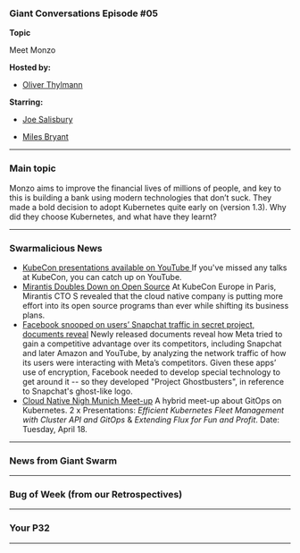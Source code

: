
### Giant Conversations Episode #05 

**Topic**

Meet Monzo

**Hosted by:** 

* [Oliver Thylmann](https://twitter.com/othylmann)

**Starring:** 

* [Joe Salisbury](https://twitter.com/salisbury_joe)
  
* [Miles Bryant](https://www.linkedin.com/in/milesbryant/)

------------------------------------------------------------------------------------------------------------------------------
### Main topic
Monzo aims to improve the financial lives of millions of people, and key to this is building a bank using modern technologies that don’t suck. They made a bold decision to adopt Kubernetes quite early on (version 1.3). Why did they choose Kubernetes, and what have they learnt?

------------------------------------------------------------------------------------------------------------------------------

### Swarmalicious News 

- [KubeCon presentations available on YouTube ](https://www.youtube.com/@cncf/playlists) If you've missed any talks at KubeCon, you can catch up on YouTube.
- [Mirantis Doubles Down on Open Source](https://thenewstack.io/kubecon24-mirantis-doubles-down-on-open-source/) At KubeCon Europe in Paris, Mirantis CTO S revealed that the cloud native company is putting more effort into its open source programs than ever while shifting its business plans.
- [Facebook snooped on users’ Snapchat traffic in secret project, documents reveal](https://techcrunch.com/2024/03/26/facebook-secret-project-snooped-snapchat-user-traffic/) Newly released documents reveal how Meta tried to gain a competitive advantage over its competitors, including Snapchat and later Amazon and YouTube, by analyzing the network traffic of how its users were interacting with Meta’s competitors. Given these apps’ use of encryption, Facebook needed to develop special technology to get around it -- so they developed "Project Ghostbusters", in reference to Snapchat's ghost-like logo. 
- [Cloud Native Nigh Munich Meet-up](https://www.meetup.com/cloud-native-muc/events/300067739) A hybrid meet-up about GitOps on Kubernetes. 2 x Presentations: _Efficient Kubernetes Fleet Management with Cluster API and GitOps_ & _Extending Flux for Fun and Profit_. Date: Tuesday, April 18. 

------------------------------------------------------------------------------------------------------------------------------

### News from Giant Swarm

------------------------------------------------------------------------------------------------------------------------------


### Bug of Week (from our Retrospectives)

------------------------------------------------------------------------------------------------------------------------------

### Your P32

------------------------------------------------------------------------------------------------------------------------------



